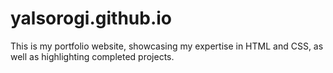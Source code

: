 # yalsorogi.github.io

This is my portfolio website, showcasing my expertise in HTML and CSS, as well as highlighting completed projects.
